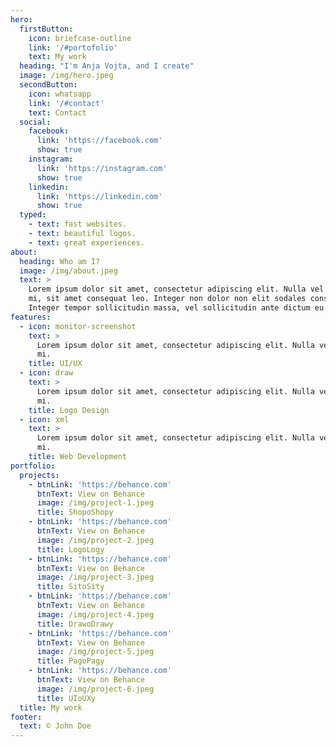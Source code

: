 ```yaml
---
hero:
  firstButton:
    icon: briefcase-outline
    link: '/#portofolio'
    text: My work
  heading: "I'm Anja Vojta, and I create"
  image: /img/hero.jpeg
  secondButton:
    icon: whatsapp
    link: '/#contact'
    text: Contact
  social:
    facebook:
      link: 'https://facebook.com'
      show: true
    instagram:
      link: 'https://instagram.com'
      show: true
    linkedin:
      link: 'https://linkedin.com'
      show: true
  typed:
    - text: fast websites.
    - text: beautiful logos.
    - text: great experiences.
about:
  heading: Who am I?
  image: /img/about.jpeg
  text: >
    Lorem ipsum dolor sit amet, consectetur adipiscing elit. Nulla vel dapibus
    mi, sit amet consequat leo. Integer non dolor non elit sodales consequat.
    Integer tempor sollicitudin massa, vel sollicitudin ante dictum eu.
features:
  - icon: monitor-screenshot
    text: >
      Lorem ipsum dolor sit amet, consectetur adipiscing elit. Nulla vel dapibus
      mi.
    title: UI/UX
  - icon: draw
    text: >
      Lorem ipsum dolor sit amet, consectetur adipiscing elit. Nulla vel dapibus
      mi.
    title: Logo Design
  - icon: xml
    text: >
      Lorem ipsum dolor sit amet, consectetur adipiscing elit. Nulla vel dapibus
      mi.
    title: Web Development
portfolio:
  projects:
    - btnLink: 'https://behance.com'
      btnText: View on Behance
      image: /img/project-1.jpeg
      title: ShopoShopy
    - btnLink: 'https://behance.com'
      btnText: View on Behance
      image: /img/project-2.jpeg
      title: LogoLogy
    - btnLink: 'https://behance.com'
      btnText: View on Behance
      image: /img/project-3.jpeg
      title: SitoSity
    - btnLink: 'https://behance.com'
      btnText: View on Behance
      image: /img/project-4.jpeg
      title: DrawoDrawy
    - btnLink: 'https://behance.com'
      btnText: View on Behance
      image: /img/project-5.jpeg
      title: PagoPagy
    - btnLink: 'https://behance.com'
      btnText: View on Behance
      image: /img/project-6.jpeg
      title: UIoUXy
  title: My work
footer:
  text: © John Doe
---
```

